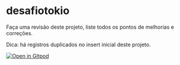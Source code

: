 # desafiotokio
Faça uma revisão deste projeto, liste todos os pontos de melhorias e correções.

Dica: há registros duplicados no insert inicial deste projeto.

[![Open in Gitpod](https://gitpod.io/button/open-in-gitpod.svg)](https://gitpod.io/#https://github.com/cbeloni/desafiotokio)

